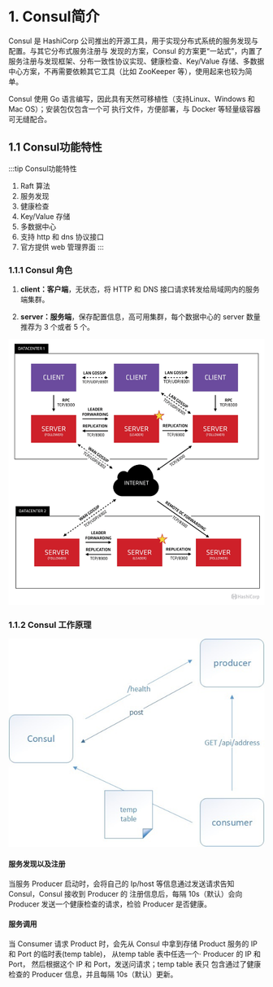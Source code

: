 # 1. Consul简介

Consul 是 HashiCorp 公司推出的开源工具，用于实现分布式系统的服务发现与配置。与其它分布式服务注册与
发现的方案，Consul 的方案更“一站式”，内置了服务注册与发现框架、分布一致性协议实现、健康检查、Key/Value
存储、多数据中心方案，不再需要依赖其它工具（比如 ZooKeeper 等），使用起来也较为简单。

Consul 使用 Go 语言编写，因此具有天然可移植性（支持Linux、Windows 和 Mac OS）；安装包仅包含一个可
执行文件，方便部署，与 Docker 等轻量级容器可无缝配合。

## 1.1 Consul功能特性

:::tip Consul功能特性
1. Raft 算法
2. 服务发现
3. 健康检查
4. Key/Value 存储
5. 多数据中心
6. 支持 http 和 dns 协议接口
7. 官方提供 web 管理界面
:::

### 1.1.1 Consul 角色

1. **client：客户端**，无状态，将 HTTP 和 DNS 接口请求转发给局域网内的服务端集群。

2. **server：服务端**，保存配置信息，高可用集群，每个数据中心的 server 数量推荐为 3 个或者 5 个。

<a data-fancybox title="Consul 角色" href="./image/consul01.jpg">![Consul 角色](./image/consul01.jpg)</a>

### 1.1.2 Consul 工作原理

<a data-fancybox title="Consul 服务发现以及注册" href="./image/consul02.jpg">![Consul 服务发现以及注册](./image/consul02.jpg)</a>


#### 服务发现以及注册

当服务 Producer 启动时，会将自己的 Ip/host 等信息通过发送请求告知 Consul，Consul 接收到 Producer 的
注册信息后，每隔 10s（默认）会向 Producer 发送一个健康检查的请求，检验 Producer 是否健康。



#### 服务调用

当 Consumer 请求 Product 时，会先从 Consul 中拿到存储 Product 服务的 IP 和 Port 的临时表(temp table)， 从temp table 表中任选一个· Producer 的 IP 和 Port， 然后根据这个 IP 和 Port，发送问请求；temp table 表只
包含通过了健康检查的 Producer 信息，并且每隔 10s（默认）更新。